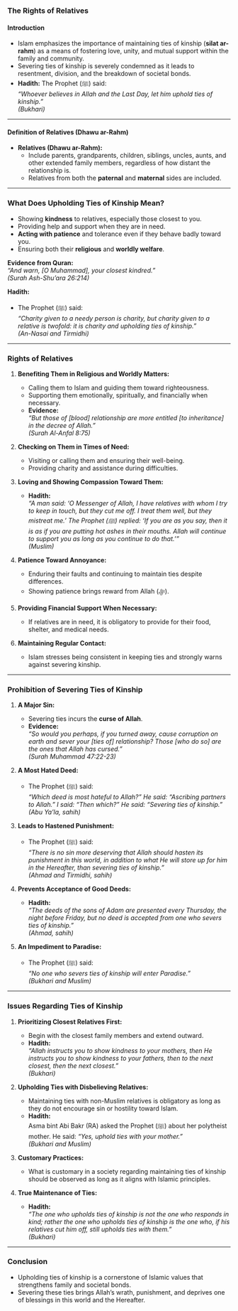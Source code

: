 ### The Rights of Relatives  

#### **Introduction**  
- Islam emphasizes the importance of maintaining ties of kinship (**silat ar-rahm**) as a means of fostering love, unity, and mutual support within the family and community.  
- Severing ties of kinship is severely condemned as it leads to resentment, division, and the breakdown of societal bonds.  
- **Hadith:** The Prophet (ﷺ) said:  
  *“Whoever believes in Allah and the Last Day, let him uphold ties of kinship.”*  
  *(Bukhari)*  

---

#### **Definition of Relatives (Dhawu ar-Rahm)**  
- **Relatives (Dhawu ar-Rahm):**  
  - Include parents, grandparents, children, siblings, uncles, aunts, and other extended family members, regardless of how distant the relationship is.  
  - Relatives from both the **paternal** and **maternal** sides are included.  

---

### **What Does Upholding Ties of Kinship Mean?**  
- Showing **kindness** to relatives, especially those closest to you.  
- Providing help and support when they are in need.  
- **Acting with patience** and tolerance even if they behave badly toward you.  
- Ensuring both their **religious** and **worldly welfare**.  

**Evidence from Quran:**  
*“And warn, [O Muhammad], your closest kindred.”*  
*(Surah Ash-Shu’ara 26:214)*  

**Hadith:**  
- The Prophet (ﷺ) said:  
  *“Charity given to a needy person is charity, but charity given to a relative is twofold: it is charity and upholding ties of kinship.”*  
  *(An-Nasai and Tirmidhi)*  

---

### **Rights of Relatives**  

1. **Benefiting Them in Religious and Worldly Matters:**  
   - Calling them to Islam and guiding them toward righteousness.  
   - Supporting them emotionally, spiritually, and financially when necessary.  
   - **Evidence:**  
     *“But those of [blood] relationship are more entitled [to inheritance] in the decree of Allah.”*  
     *(Surah Al-Anfal 8:75)*  

2. **Checking on Them in Times of Need:**  
   - Visiting or calling them and ensuring their well-being.  
   - Providing charity and assistance during difficulties.  

3. **Loving and Showing Compassion Toward Them:**  
   - **Hadith:**  
     *“A man said: ‘O Messenger of Allah, I have relatives with whom I try to keep in touch, but they cut me off. I treat them well, but they mistreat me.’ The Prophet (ﷺ) replied: ‘If you are as you say, then it is as if you are putting hot ashes in their mouths. Allah will continue to support you as long as you continue to do that.’”*  
     *(Muslim)*  

4. **Patience Toward Annoyance:**  
   - Enduring their faults and continuing to maintain ties despite differences.  
   - Showing patience brings reward from Allah (ﷻ).  

5. **Providing Financial Support When Necessary:**  
   - If relatives are in need, it is obligatory to provide for their food, shelter, and medical needs.  

6. **Maintaining Regular Contact:**  
   - Islam stresses being consistent in keeping ties and strongly warns against severing kinship.  

---

### **Prohibition of Severing Ties of Kinship**  

1. **A Major Sin:**  
   - Severing ties incurs the **curse of Allah**.  
   - **Evidence:**  
     *“So would you perhaps, if you turned away, cause corruption on earth and sever your [ties of] relationship? Those [who do so] are the ones that Allah has cursed.”*  
     *(Surah Muhammad 47:22-23)*  

2. **A Most Hated Deed:**  
   - The Prophet (ﷺ) said:  
     *“Which deed is most hateful to Allah?” He said: “Ascribing partners to Allah.” I said: “Then which?” He said: “Severing ties of kinship.”*  
     *(Abu Ya’la, sahih)*  

3. **Leads to Hastened Punishment:**  
   - The Prophet (ﷺ) said:  
     *“There is no sin more deserving that Allah should hasten its punishment in this world, in addition to what He will store up for him in the Hereafter, than severing ties of kinship.”*  
     *(Ahmad and Tirmidhi, sahih)*  

4. **Prevents Acceptance of Good Deeds:**  
   - **Hadith:**  
     *“The deeds of the sons of Adam are presented every Thursday, the night before Friday, but no deed is accepted from one who severs ties of kinship.”*  
     *(Ahmad, sahih)*  

5. **An Impediment to Paradise:**  
   - The Prophet (ﷺ) said:  
     *“No one who severs ties of kinship will enter Paradise.”*  
     *(Bukhari and Muslim)*  

---

### **Issues Regarding Ties of Kinship**  

1. **Prioritizing Closest Relatives First:**  
   - Begin with the closest family members and extend outward.  
   - **Hadith:**  
     *“Allah instructs you to show kindness to your mothers, then He instructs you to show kindness to your fathers, then to the next closest, then the next closest.”*  
     *(Bukhari)*  

2. **Upholding Ties with Disbelieving Relatives:**  
   - Maintaining ties with non-Muslim relatives is obligatory as long as they do not encourage sin or hostility toward Islam.  
   - **Hadith:**  
     Asma bint Abi Bakr (RA) asked the Prophet (ﷺ) about her polytheist mother. He said: *“Yes, uphold ties with your mother.”*  
     *(Bukhari and Muslim)*  

3. **Customary Practices:**  
   - What is customary in a society regarding maintaining ties of kinship should be observed as long as it aligns with Islamic principles.  

4. **True Maintenance of Ties:**  
   - **Hadith:**  
     *“The one who upholds ties of kinship is not the one who responds in kind; rather the one who upholds ties of kinship is the one who, if his relatives cut him off, still upholds ties with them.”*  
     *(Bukhari)*  

--- 

### **Conclusion**  
- Upholding ties of kinship is a cornerstone of Islamic values that strengthens family and societal bonds.  
- Severing these ties brings Allah’s wrath, punishment, and deprives one of blessings in this world and the Hereafter.  
